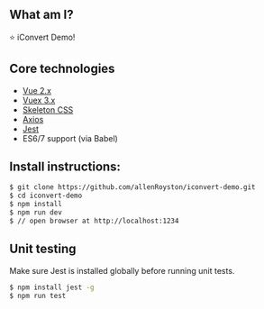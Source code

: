 ## What am I?
⭐ iConvert Demo!

## Core technologies
- [Vue 2.x](https://vuejs.org/) 
- [Vuex 3.x](https://github.com/vuejs/vuex)
- [Skeleton CSS](http://getskeleton.com/)
- [Axios](https://github.com/axios/axios)
- [Jest](https://jestjs.io/)
- ES6/7 support (via Babel) 

## Install instructions:
```sh
$ git clone https://github.com/allenRoyston/iconvert-demo.git
$ cd iconvert-demo
$ npm install 
$ npm run dev
$ // open browser at http://localhost:1234
```

## Unit testing
Make sure Jest is installed globally before running unit tests.
``` sh
$ npm install jest -g
$ npm run test
```

